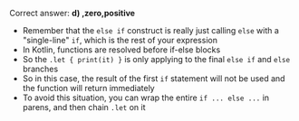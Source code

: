 Correct answer: **d) ,zero,positive**

* Remember that the `else if` construct is really just calling `else` with
  a "single-line" `if`, which is the rest of your expression
* In Kotlin, functions are resolved before if-else blocks
* So the `.let { print(it) }` is only applying to the final `else if` and
  `else` branches
* So in this case, the result of the first `if` statement will not be used and
  the function will return immediately
* To avoid this situation, you can wrap the entire `if ... else ...` in parens,
  and then chain `.let` on it
